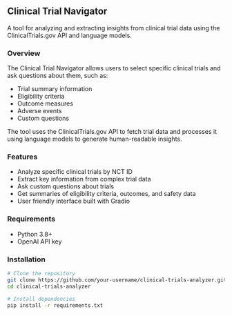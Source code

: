 ## Clinical Trial Navigator

A tool for analyzing and extracting insights from clinical trial data using the ClinicalTrials.gov API and language models.

### Overview

The Clinical Trial Navigator allows users to select specific clinical trials and ask questions about them, such as:
- Trial summary information
- Eligibility criteria
- Outcome measures
- Adverse events
- Custom questions

The tool uses the ClinicalTrials.gov API to fetch trial data and processes it using language models to generate human-readable insights.

### Features

- Analyze specific clinical trials by NCT ID
- Extract key information from complex trial data
- Ask custom questions about trials
- Get summaries of eligibility criteria, outcomes, and safety data
- User friendly interface built with Gradio

### Requirements

- Python 3.8+
- OpenAI API key

### Installation

```bash
# Clone the repository
git clone https://github.com/your-username/clinical-trials-analyzer.git
cd clinical-trials-analyzer

# Install dependencies
pip install -r requirements.txt

